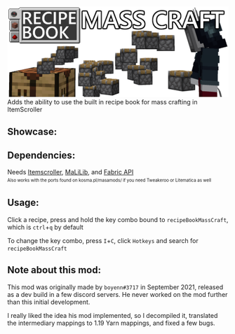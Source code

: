 ![# Recipe Book Mass Craft for ItemScroller](Banner.png)
Adds the ability to use the built in recipe book for mass crafting in ItemScroller

## Showcase:


## Dependencies:
Needs [Itemscroller](https://www.curseforge.com/minecraft/mc-mods/item-scroller), [MaLiLib](https://www.curseforge.com/minecraft/mc-mods/malilib), and [Fabric API](https://modrinth.com/mod/fabric-api) \
<sup><sub>Also works with the ports found on kosma.pl/masamods/ if you need Tweakeroo or Litematica as well</sub></sup>

## Usage:
Click a recipe, press and hold the key combo bound to `recipeBookMassCraft`, which is `ctrl`+`q` by default

To change the key combo, press `I`+`C`, click `Hotkeys` and search for `recipeBookMassCraft`

## Note about this mod:
This mod was originally made by `boyenn#3717` in September 2021, released as a dev build in a few discord servers. He never worked on the mod further than this initial development.

I really liked the idea his mod implemented, so I decompiled it, translated the intermediary mappings to 1.19 Yarn mappings, and fixed a few bugs.

